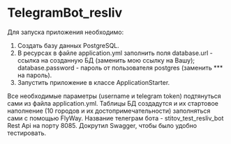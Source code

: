 # TelegramBot_resliv
Для запуска приложения необходимо:
1) Создать базу данных PostgreSQL. 
2) В ресурсах в файле application.yml заполнить поля database.url  - ссылка на созданную БД (заменить мою ссылку на Вашу); database.password - пароль от пользователя postgres (заменить *** на пароль).
3) Запустить приложение в классе ApplicationStarter.

Все необходимые параметры (username и telegram token) подтянуться сами из файла application.yml.
Таблицы БД создадутся и их стартовое наполнение (10 городов и их достопримечательности) заполняться сами с помощью FlyWay.
Название телеграм бота - stitov_test_resliv_bot
Rest Api на порту 8085. Докрутил Swagger, чтобы было удобно тестировать.
